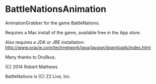 BattleNationsAnimation
======================
AnimationGrabber for the game BattleNations.

Requires a Mac install of the game, available free in the App store.

Also requires a JDK or JRE installation: http://www.oracle.com/technetwork/java/javase/downloads/index.html

Many thanks to Drullkus.

(C) 2014 Robert Mathews

BattleNations is (C) Z2 Live, Inc.

